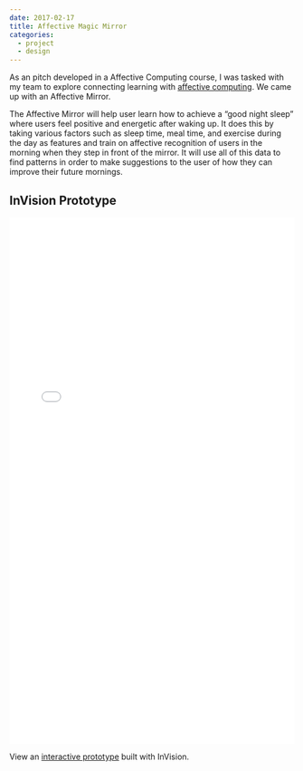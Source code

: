 ```yaml
---
date: 2017-02-17
title: Affective Magic Mirror
categories:
  - project
  - design
---
```

As an pitch developed in a Affective Computing course, I was tasked with my team to explore connecting learning with [affective computing](http://affect.media.mit.edu/). We came up with an Affective Mirror.

The Affective Mirror will help user learn how to achieve a “good night sleep” where users feel positive and energetic after waking up. It does this by taking various factors such as sleep time, meal time, and exercise during the day as features and train on affective recognition of users in the morning when they step in front of the mirror. It will use all of this data to find patterns in order to make suggestions to the user of how they can improve their future mornings.

## InVision Prototype
<iframe width="100%" height="930" src="//invis.io/JSAFU5LXH" frameborder="0" allowfullscreen></iframe>

View an [interactive prototype](https://invis.io/TVAH8QVBM#/218845366_Home) built with InVision.
